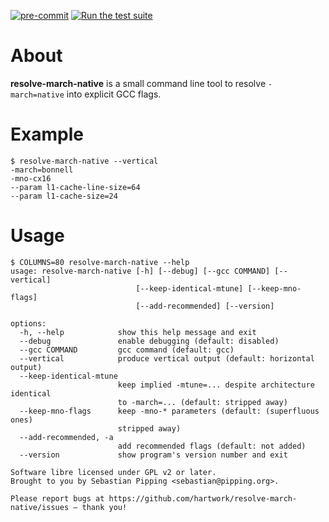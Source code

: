 [![pre-commit](https://img.shields.io/badge/pre--commit-enabled-brightgreen?logo=pre-commit)](https://github.com/pre-commit/pre-commit)
[![Run the test suite](https://github.com/hartwork/resolve-march-native/actions/workflows/run-tests.yml/badge.svg)](https://github.com/hartwork/resolve-march-native/actions/workflows/run-tests.yml)


# About

**resolve-march-native** is a small command line tool to resolve
`-march=native` into explicit GCC flags.


# Example

```console
$ resolve-march-native --vertical
-march=bonnell
-mno-cx16
--param l1-cache-line-size=64
--param l1-cache-size=24
```


# Usage

```console
$ COLUMNS=80 resolve-march-native --help
usage: resolve-march-native [-h] [--debug] [--gcc COMMAND] [--vertical]
                            [--keep-identical-mtune] [--keep-mno-flags]
                            [--add-recommended] [--version]

options:
  -h, --help            show this help message and exit
  --debug               enable debugging (default: disabled)
  --gcc COMMAND         gcc command (default: gcc)
  --vertical            produce vertical output (default: horizontal output)
  --keep-identical-mtune
                        keep implied -mtune=... despite architecture identical
                        to -march=... (default: stripped away)
  --keep-mno-flags      keep -mno-* parameters (default: (superfluous ones)
                        stripped away)
  --add-recommended, -a
                        add recommended flags (default: not added)
  --version             show program's version number and exit

Software libre licensed under GPL v2 or later.
Brought to you by Sebastian Pipping <sebastian@pipping.org>.

Please report bugs at https://github.com/hartwork/resolve-march-native/issues — thank you!
```
